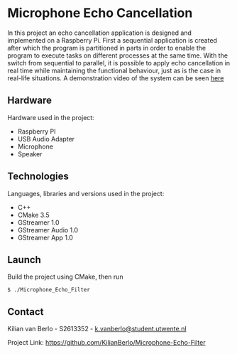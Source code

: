 # Microphone Echo Cancellation
In this project an echo cancellation application is designed and implemented on a Raspberry Pi. First a sequential application is created after which the program is partitioned in parts in order to enable the program to execute tasks on different processes at the same time. With the switch from sequential to parallel, it is possible to apply echo cancellation in real time while maintaining the functional behaviour, just as is the case in real-life situations. A demonstration video of the system can be seen [here](https://raw.githubusercontent.com/KilianBerlo/Microphone-Echo-Filter/main/RTS2%20Echo%20cancellation%20demo.mp4)

## Hardware
Hardware used in the project:
- Raspberry PI
- USB Audio Adapter
- Microphone
- Speaker

## Technologies
Languages, libraries and versions used in the project:
- C++
- CMake 3.5
- GStreamer 1.0
- GStreamer Audio 1.0
- GStreamer App 1.0

## Launch
Build the project using CMake, then run
```
$ ./Microphone_Echo_Filter
```

## Contact
Kilian van Berlo - S2613352 - k.vanberlo@student.utwente.nl

Project Link: https://github.com/KilianBerlo/Microphone-Echo-Filter
